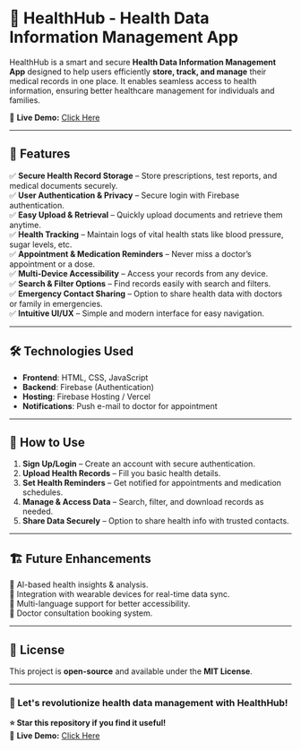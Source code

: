 # 🌿 HealthHub - Health Data Information Management App

HealthHub is a smart and secure **Health Data Information Management App** designed to help users efficiently **store, track, and manage** their medical records in one place. It enables seamless access to health information, ensuring better healthcare management for individuals and families.

🔗 **Live Demo:** [Click Here](https://cutm-health-hub.vercel.app/)  

---

## 🚀 Features  

✅ **Secure Health Record Storage** – Store prescriptions, test reports, and medical documents securely.  
✅ **User Authentication & Privacy** – Secure login with Firebase authentication.  
✅ **Easy Upload & Retrieval** – Quickly upload documents and retrieve them anytime.  
✅ **Health Tracking** – Maintain logs of vital health stats like blood pressure, sugar levels, etc.  
✅ **Appointment & Medication Reminders** – Never miss a doctor’s appointment or a dose.  
✅ **Multi-Device Accessibility** – Access your records from any device.  
✅ **Search & Filter Options** – Find records easily with search and filters.  
✅ **Emergency Contact Sharing** – Option to share health data with doctors or family in emergencies.  
✅ **Intuitive UI/UX** – Simple and modern interface for easy navigation.  

---

## 🛠️ Technologies Used  

- **Frontend**: HTML, CSS, JavaScript   
- **Backend**: Firebase (Authentication)   
- **Hosting**: Firebase Hosting / Vercel  
- **Notifications**: Push e-mail to doctor for appointment   

---

## 📌 How to Use  

1. **Sign Up/Login** – Create an account with secure authentication.  
2. **Upload Health Records** – Fill you basic health details.  
3. **Set Health Reminders** – Get notified for appointments and medication schedules.  
4. **Manage & Access Data** – Search, filter, and download records as needed.  
5. **Share Data Securely** – Option to share health info with trusted contacts.  

---

## 🏗️ Future Enhancements  

🔹 AI-based health insights & analysis.  
🔹 Integration with wearable devices for real-time data sync.  
🔹 Multi-language support for better accessibility.  
🔹 Doctor consultation booking system.  

---

## 📜 License  

This project is **open-source** and available under the **MIT License**.  

---

### 🚀 Let's revolutionize health data management with **HealthHub**!  

**⭐ Star this repository if you find it useful!**  
🔗 **Live Demo:** [Click Here](https://cutm-health-hub.vercel.app/)  
